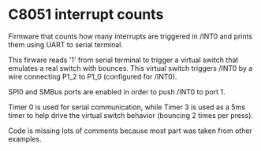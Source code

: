 # C8051 interrupt counts 

Firmware that counts how many interrupts are triggered in /INT0 and prints them using UART to serial terminal.

This firware reads '1' from serial terminal to trigger a virtual switch that emulates a real switch with bounces. This virtual switch triggers /INT0 by a wire connecting P1_2 to P1_0 (configured for /INT0).

SPI0 and SMBus ports are enabled in order to push /INT0 to port 1.

Timer 0 is used for serial communication, while Timer 3 is used as a 5ms timer to help drive the virtual switch behavior (bouncing 2 times per press).

Code is missing lots of comments because most part was taken from other examples.
